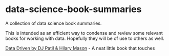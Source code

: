 # data-science-book-summaries
A collection of data science book summaries.

This is intended as an efficient way to condense and review some relevant books for working with data. Hopefully they will be of use to others as well.

[Data Driven by DJ Patil & Hilary Mason]() - A neat little book that touches 
